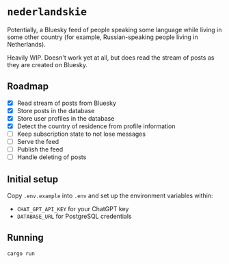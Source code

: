 # `nederlandskie`

Potentially, a Bluesky feed of people speaking some language while living in some other country (for example, Russian-speaking people living in Netherlands).

Heavily WIP. Doesn't work yet at all, but does read the stream of posts as they are created on Bluesky.

## Roadmap

- [x] Read stream of posts from Bluesky
- [x] Store posts in the database
- [x] Store user profiles in the database
- [x] Detect the country of residence from profile information
- [ ] Keep subscription state to not lose messages
- [ ] Serve the feed
- [ ] Publish the feed
- [ ] Handle deleting of posts

## Initial setup

Copy `.env.example` into `.env` and set up the environment variables within:

- `CHAT_GPT_API_KEY` for your ChatGPT key
- `DATABASE_URL` for PostgreSQL credentials

## Running

`cargo run`
